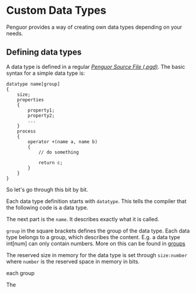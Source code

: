 # Custom Data Types

Penguor provides a way of creating own data types depending on your needs.

## Defining data types

A data type is defined in a regular [*Penguor Source File (.pgd)*](../File_Formats/PenguorSource.md). The basic syntax for a simple data type is:

```penguor
datatype name[group]
{
    size;
    properties
    {
        property1;
        property2;
        ...
    }
    process
    {
        operator +(name a, name b)
        {
            // do something
            
            return c;
        }
    }
}
```

So let's go through this bit by bit.

Each data type definition starts with `datatype`. This tells the compiler that the following code is a data type.

The next part is the `name`. It describes exactly what it is called.

`group` in the square brackets defines the group of the data type. Each data type belongs to a group, which describes the content.
E.g. a data type int[num] can only contain numbers. More on this can be found in [groups](../Groups.md#Data_Types)

The reserved size in memory for the data type is set through `size:number` where `number` is the reserved space in memory in bits.

each group 

The
